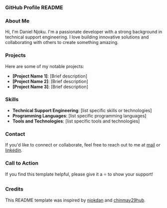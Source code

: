 ### GitHub Profile README

### About Me

Hi, I'm Daniel Njoku. I'm a passionate developer with a strong background in technical support engineering. I love building innovative solutions and collaborating with others to create something amazing.

### Projects

Here are some of my notable projects:

- **[Project Name 1]**: [Brief description]
- **[Project Name 2]**: [Brief description]
- **[Project Name 3]**: [Brief description]

### Skills

- **Technical Support Engineering**: [list specific skills or technologies]
- **Programming Languages**: [list specific programming languages]
- **Tools and Technologies**: [list specific tools and technologies]

### Contact

If you'd like to connect or collaborate, feel free to reach out to me at [mail](njokdan@gmail.com) or [linkedin](https://www.linkedin.com/in/daniel-njoku-9790645b/).

### Call to Action

If you find this template helpful, please give it a ⭐️ to show your support!

### Credits

This README template was inspired by [njokdan](https://github.com/njokdan) and [chinmay29hub](https://github.com/chinmay29hub).













<!-- ### a na m asị gị nnọọ, I'm Daniel👋

<!--**njokdan/njokdan** is a ✨ _special_ ✨ repository because its `README.md` (this file) appears on your GitHub profile.-->

<!--I am a Cloud Engineer, DevOps Engineer, fullstack developer, Data Analyst and Data Engineer, an avid and flexible learner who is passionate about web, cloud, A.I and Blockchain technologies and not just building things with code but testing for quality and functionality while using code to solve human problems. 

I Love contributing to process growth and automation and also defining the need for scalabilty while ensuring maximum security.<!--I love creating open-source projects and contributing to the community.-->

<!--Some technologies I enjoy working with and i have worked with include, Reactjs/Nextjs, Angular, Vue, C#, Kotlin, NodeJs/NestJs, SailsJs, Expressjs, PHP/Laravel, Python/Django/Flask, Ruby/rail, golang/(Gin/Mux), Erlang, Elixir/Phoenix, Rust/Rocket, MongoDB, SQL, Firebase, Tableau, Power BI, AWS, Azure, Terraform, Blockchain, Docker(Container) and REST. 

In general, i love and appreciate tinkering with problems in order to get its solution.

Currently, I am available for hire

- 🔭I’m currently working on Cloud, Data pipeline, QA, A.I and DevOps related projects
-  I’m currently working on Data related software projects
- 🌱 I’m currently still learning and using MERN MEAN MEVN daily
-   I have worked on PHP/Laravel based applications
-   I am an avid Quality Software tester
-   I have worked on USSD based applications using USSD services for security alerts and awareness creation
-   I have worked on Fintech based applications involving payment, wallet, purchases, fund transfer services and ecormmerce system
- 💬 Ask me about any Questions Related to Front end, UIUX, Cloud, Software Testing and Backend Technology or My journey into Software Development
- 📫 How to reach me: +2348094451628 or njokdan@gmail.com
<!--- 👯 I’m looking to collaborate on ...
- 🤔 I’m looking for help with ...-->
<!-- 😄 Pronouns: He/Him
- ⚡ Fun fact: You'd make my day if you sent me project works or creative and analytical task to do.



When I am not coding, I am reading books and biographies, twitting, blogging, watching tech talks, playing sports, traveling, researching on Robotic, Blockchain and A.I technologies or learning new things every single day.
